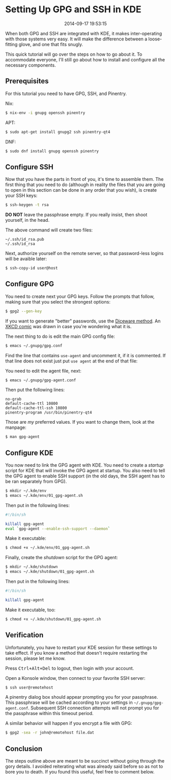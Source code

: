 Setting Up GPG and SSH in KDE
======================================================================

<center>2014-09-17 19:53:15</center>

When both GPG and SSH are integrated with KDE, it makes
inter-operating with those systems very easy. It will make the
difference between a loose-fitting glove, and one that fits snugly.

This quick tutorial will go over the steps on how to go about it. To
accommodate everyone, I'll still go about how to install and configure
all the necessary components.

## Prerequisites

For this tutorial you need to have GPG, SSH, and Pinentry.

Nix:

```bash
$ nix-env -i gnupg openssh pinentry
```

APT:

```bash
$ sudo apt-get install gnupg2 ssh pinentry-qt4
```

DNF:

```bash
$ sudo dnf install gnupg openssh pinentry
```

## Configure SSH

Now that you have the parts in front of you, it's time to assemble
them. The first thing that you need to do (although in reality the
files that you are going to open in this section can be done in any
order that you wish), is create your SSH keys:

```bash
$ ssh-keygen -t rsa
```

**DO NOT** leave the passphrase empty. If you really insist, then
shoot yourself, in the head.

The above command will create two files:

```
~/.ssh/id_rsa.pub
~/.ssh/id_rsa
```

Next, authorize yourself on the remote server, so that password-less
logins will be avaible later:

```bash
$ ssh-copy-id user@host
```


## Configure GPG

You need to create next your GPG keys. Follow the prompts that follow,
making sure that you select the strongest options:

```bash
$ gpg2 --gen-key
```

If you want to generate "better" passwords, use the
[Diceware method](http://world.std.com/~reinhold/diceware.html). An
[XKCD comic](https://xkcd.com/936/) was drawn in case you're
wondering what it is.

The next thing to do is edit the main GPG config file:

```bash
$ emacs ~/.gnupg/gpg.conf
```

Find the line that contains `use-agent` and uncomment it, if it is
commented. If that line does not exist just put `use agent` at the
end of that file:

You need to edit the agent file, next:

```bash
$ emacs ~/.gnupg/gpg-agent.conf
```

Then put the following lines:

```
no-grab
default-cache-ttl 10800
default-cache-ttl-ssh 10800
pinentry-program /usr/bin/pinentry-qt4
```

Those are _my_ preferred values. If you want to change them, look at
the manpage:

```bash
$ man gpg-agent
```


## Configure KDE

You now need to link the GPG agent with KDE. You need to create a
_startup_ script for KDE that will invoke the GPG agent at
startup. You also need to tell the GPG agent to enable SSH support (in
the old days, the SSH agent has to be ran separately from GPG).

```bash
$ mkdir ~/.kde/env
$ emacs ~/.kde/env/01_gpg-agent.sh
```

Then put in the following lines:

```bash
#!/bin/sh

killall gpg-agent
eval `gpg-agent --enable-ssh-support --daemon`
```

Make it executable:

```bash
$ chmod +x ~/.kde/env/01_gpg-agent.sh
```

Finally, create the _shutdown_ script for the GPG agent:

```bash
$ mkdir ~/.kde/shutdown
$ emacs ~/.kde/shutdown/01_gpg-agent.sh
```

Then put in the following lines:

```bash
#!/bin/sh

killall gpg-agent
```

Make it executable, too:

```bash
$ chmod +x ~/.kde/shutdown/01_gpg-agent.sh
```


## Verification

Unfortunately, you have to restart your KDE session for these settings
to take effect. If you know a method that doesn't require restarting the session, please let me know.

Press <kbd>Ctrl+Alt+Del</kbd> to logout, then login with your account.

Open a Konsole window, then connect to your favorite SSH server:

```bash
$ ssh user@remotehost
```

A pinentry dialog box should appear prompting you for your
passphrase. This passphrase will be cached according to your settings
in `~/.gnupg/gpg-agent.conf`. Subsequent SSH connection attempts will
not prompt you for the passphrase within this timeout period.

A similar behavior will happen if you encrypt a file with GPG:

```bash
$ gpg2 -sea -r john@remotehost file.dat
```

## Conclusion

The steps outline above are meant to be succinct without going through
the gory details. I avoided reiterating what was already said before
so as not to bore you to death. If you found this useful, feel free to
comment below.

